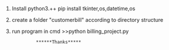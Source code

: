 1. Install python3.++
	pip install tkinter,os,datetime,os

2. create a folder "customerbill" according to directory structure
3. run program in cmd >>python billing_project.py

				******Thanks*****	
